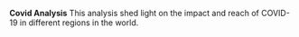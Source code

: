  **Covid Analysis**
 This analysis shed light on the impact and reach of COVID-19 in different regions in the world.

